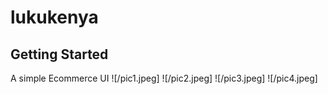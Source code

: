 # lukukenya

## Getting Started

A simple Ecommerce UI
![/pic1.jpeg]
![/pic2.jpeg]
![/pic3.jpeg]
![/pic4.jpeg]
